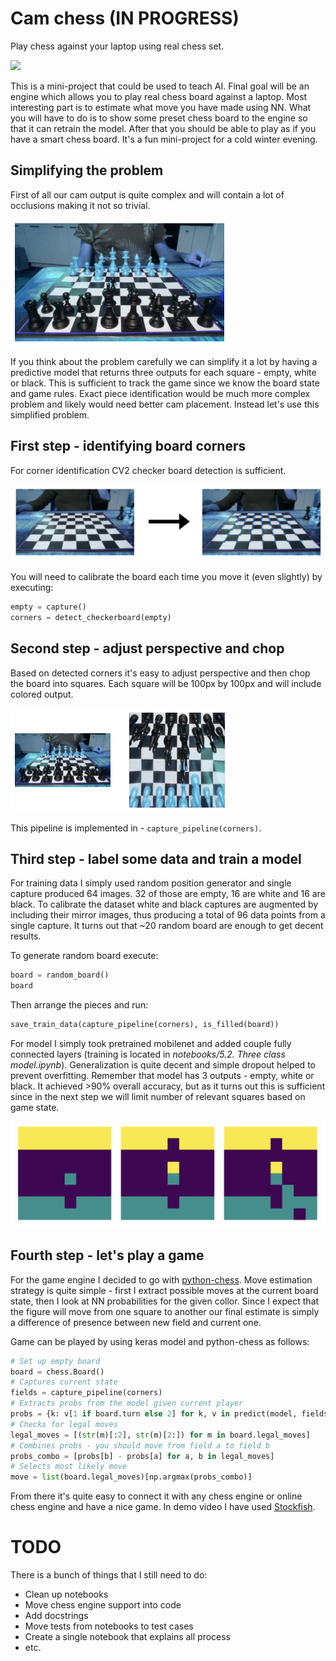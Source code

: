 # Cam chess (IN PROGRESS)

Play chess against your laptop using real chess set.

![](img/demo.gif)

This is a mini-project that could be used to teach AI. Final goal will be an engine which allows you to play real chess board against a laptop. Most interesting part is to estimate what move you have made using NN. What you will have to do is to show some preset chess board to the engine so that it can retrain the model. After that you should be able to play as if you have a smart chess board. It's a fun mini-project for a cold winter evening.

## Simplifying the problem

First of all our cam output is quite complex and will contain a lot of occlusions making it not so trivial.

![](img/filled_board.png)

If you think about the problem carefully we can simplify it a lot by having a predictive model that returns three outputs for each square - empty, white or black. This is sufficient to track the game since we know the board state and game rules. Exact piece identification would be much more complex problem and likely would need better cam placement. Instead let's use this simplified problem.

## First step - identifying board corners

For corner identification CV2 checker board detection is sufficient.

![](img/identifying_corners.png)

You will need to calibrate the board each time you move it (even slightly) by executing:

```python
empty = capture()
corners = detect_checkerboard(empty)
```

## Second step - adjust perspective and chop

Based on detected corners it's easy to adjust perspective and then chop the board into squares. Each square will be 100px by 100px and will include colored output.

![](img/chop_board.png)

This pipeline is implemented in - `capture_pipeline(corners)`.

## Third step - label some data and train a model

For training data I simply used random position generator and single capture produced 64 images. 32 of those are empty, 16 are white and 16 are black. To calibrate the dataset white and black captures are augmented by including their mirror images, thus producing a total of 96 data points from a single capture. It turns out that ~20 random board are enough to get decent results.

To generate random board execute:

```python
board = random_board()
board
```

Then arrange the pieces and run:

```python
save_train_data(capture_pipeline(corners), is_filled(board))
```

For model I simply took pretrained mobilenet and added couple fully connected layers (training is located in *notebooks/5.2. Three class model.ipynb*). Generalization is quite decent and simple dropout helped to prevent overfitting. Remember that model has 3 outputs - empty, white or black. It achieved >90% overall accuracy, but as it turns out this is sufficient since in the next step we will limit number of relevant squares based on game state.

![](img/model_probs.png)

## Fourth step - let's play a game

For the game engine I decided to go with [python-chess](https://python-chess.readthedocs.io/en/latest/). Move estimation strategy is quite simple - first I extract possible moves at the current board state, then I look at NN probabilities for the given collor. Since I expect that the figure will move from one square to another our final estimate is simply a difference of presence between new field and current one.

Game can be played by using keras model and python-chess as follows:

```python
# Set up empty board
board = chess.Board()
# Captures current state
fields = capture_pipeline(corners)
# Extracts probs from the model given current player
probs = {k: v[1 if board.turn else 2] for k, v in predict(model, fields, True).items()}
# Checks for legal moves
legal_moves = [(str(m)[:2], str(m)[2:]) for m in board.legal_moves]
# Combines probs - you should move from field a to field b
probs_combo = [probs[b] - probs[a] for a, b in legal_moves]
# Selects most likely move
move = list(board.legal_moves)[np.argmax(probs_combo)]
```

From there it's quite easy to connect it with any chess engine or online chess engine and have a nice game. In demo video I have used [Stockfish](https://stockfishchess.org/download/).

# TODO

There is a bunch of things that I still need to do:

- Clean up notebooks
- Move chess engine support into code
- Add docstrings
- Move tests from notebooks to test cases
- Create a single notebook that explains all process
- etc.
